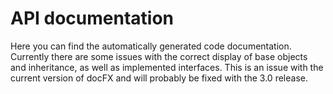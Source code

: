# API documentation

Here you can find the automatically generated code documentation. Currently there are some issues with the correct display of base objects and inheritance, as well as implemented interfaces. This is an issue with the current version of docFX and will probably be fixed with the 3.0 release.